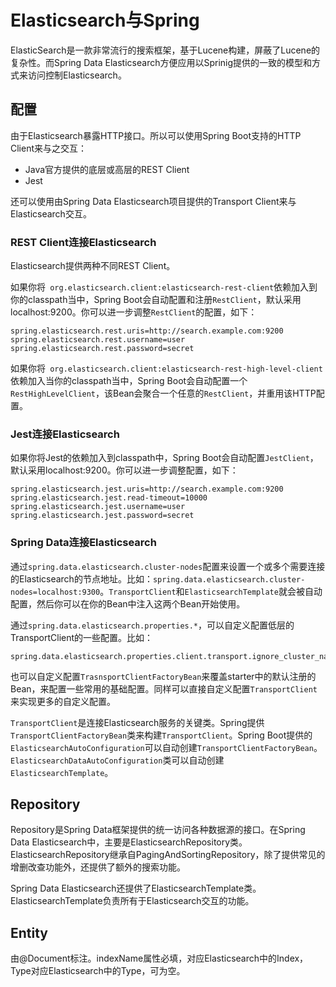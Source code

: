 # Elasticsearch与Spring

ElasticSearch是一款非常流行的搜索框架，基于Lucene构建，屏蔽了Lucene的复杂性。而Spring Data Elasticsearch方便应用以Sprinig提供的一致的模型和方式来访问控制Elasticsearch。

## 配置

由于Elasticsearch暴露HTTP接口。所以可以使用Spring Boot支持的HTTP Client来与之交互：

- Java官方提供的底层或高层的REST Client
- Jest

还可以使用由Spring Data Elasticsearch项目提供的Transport Client来与Elasticsearch交互。

### REST Client连接Elasticsearch

Elasticsearch提供两种不同REST Client。

如果你将` org.elasticsearch.client:elasticsearch-rest-client`依赖加入到你的classpath当中，Spring Boot会自动配置和注册`RestClient`，默认采用localhost:9200。你可以进一步调整`RestClient`的配置，如下：

```properties
spring.elasticsearch.rest.uris=http://search.example.com:9200
spring.elasticsearch.rest.username=user
spring.elasticsearch.rest.password=secret
```

如果你将` org.elasticsearch.client:elasticsearch-rest-high-level-client`依赖加入当你的classpath当中，Spring Boot会自动配置一个`RestHighLevelClient`，该Bean会聚合一个任意的`RestClient`，并重用该HTTP配置。

### Jest连接Elasticsearch

如果你将Jest的依赖加入到classpath中，Spring Boot会自动配置`JestClient`，默认采用localhost:9200。你可以进一步调整配置，如下：

```properties
spring.elasticsearch.jest.uris=http://search.example.com:9200
spring.elasticsearch.jest.read-timeout=10000
spring.elasticsearch.jest.username=user
spring.elasticsearch.jest.password=secret
```

### Spring Data连接Elasticsearch

通过`spring.data.elasticsearch.cluster-nodes`配置来设置一个或多个需要连接的Elasticsearch的节点地址。比如：`spring.data.elasticsearch.cluster-nodes=localhost:9300`。`TransportClient`和`ElasticsearchTemplate`就会被自动配置，然后你可以在你的Bean中注入这两个Bean开始使用。

通过`spring.data.elasticsearch.properties.*`，可以自定义配置低层的TransportClient的一些配置。比如：

```properties
spring.data.elasticsearch.properties.client.transport.ignore_cluster_name=true
```

也可以自定义配置`TrasnsportClientFactoryBean`来覆盖starter中的默认注册的Bean，来配置一些常用的基础配置。同样可以直接自定义配置`TransportClient`来实现更多的自定义配置。

`TransportClient`是连接Elasticsearch服务的关键类。Spring提供`TransportClientFactoryBean`类来构建`TransportClient`。Spring Boot提供的`ElasticsearchAutoConfiguration`可以自动创建`TransportClientFactoryBean`。`ElasticsearchDataAutoConfiguration`类可以自动创建`ElasticsearchTemplate`。

## Repository

Repository是Spring Data框架提供的统一访问各种数据源的接口。在Spring Data Elasticsearch中，主要是ElasticsearchRepository类。ElasticsearchRepository继承自PagingAndSortingRepository，除了提供常见的增删改查功能外，还提供了额外的搜索功能。

Spring Data Elasticsearch还提供了ElasticsearchTemplate类。ElasticsearchTemplate负责所有于Elasticsearch交互的功能。



## Entity

由@Document标注。indexName属性必填，对应Elasticsearch中的Index，Type对应Elasticsearch中的Type，可为空。

